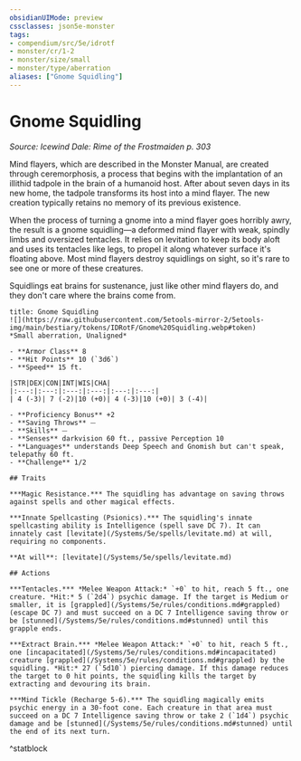 ```yaml
---
obsidianUIMode: preview
cssclasses: json5e-monster
tags:
- compendium/src/5e/idrotf
- monster/cr/1-2
- monster/size/small
- monster/type/aberration
aliases: ["Gnome Squidling"]
---
```

# Gnome Squidling
*Source: Icewind Dale: Rime of the Frostmaiden p. 303*  

Mind flayers, which are described in the Monster Manual, are created through ceremorphosis, a process that begins with the implantation of an illithid tadpole in the brain of a humanoid host. After about seven days in its new home, the tadpole transforms its host into a mind flayer. The new creation typically retains no memory of its previous existence.

When the process of turning a gnome into a mind flayer goes horribly awry, the result is a gnome squidling—a deformed mind flayer with weak, spindly limbs and oversized tentacles. It relies on levitation to keep its body aloft and uses its tentacles like legs, to propel it along whatever surface it's floating above. Most mind flayers destroy squidlings on sight, so it's rare to see one or more of these creatures.

Squidlings eat brains for sustenance, just like other mind flayers do, and they don't care where the brains come from.

```ad-statblock
title: Gnome Squidling
![](https://raw.githubusercontent.com/5etools-mirror-2/5etools-img/main/bestiary/tokens/IDRotF/Gnome%20Squidling.webp#token)
*Small aberration, Unaligned*

- **Armor Class** 8
- **Hit Points** 10 (`3d6`)
- **Speed** 15 ft.

|STR|DEX|CON|INT|WIS|CHA|
|:---:|:---:|:---:|:---:|:---:|:---:|
| 4 (-3)| 7 (-2)|10 (+0)| 4 (-3)|10 (+0)| 3 (-4)|

- **Proficiency Bonus** +2
- **Saving Throws** ⏤
- **Skills** ⏤
- **Senses** darkvision 60 ft., passive Perception 10
- **Languages** understands Deep Speech and Gnomish but can't speak, telepathy 60 ft.
- **Challenge** 1/2

## Traits

***Magic Resistance.*** The squidling has advantage on saving throws against spells and other magical effects.

***Innate Spellcasting (Psionics).*** The squidling's innate spellcasting ability is Intelligence (spell save DC 7). It can innately cast [levitate](/Systems/5e/spells/levitate.md) at will, requiring no components.

**At will**: [levitate](/Systems/5e/spells/levitate.md)

## Actions

***Tentacles.*** *Melee Weapon Attack:* `+0` to hit, reach 5 ft., one creature. *Hit:* 5 (`2d4`) psychic damage. If the target is Medium or smaller, it is [grappled](/Systems/5e/rules/conditions.md#grappled) (escape DC 7) and must succeed on a DC 7 Intelligence saving throw or be [stunned](/Systems/5e/rules/conditions.md#stunned) until this grapple ends.

***Extract Brain.*** *Melee Weapon Attack:* `+0` to hit, reach 5 ft., one [incapacitated](/Systems/5e/rules/conditions.md#incapacitated) creature [grappled](/Systems/5e/rules/conditions.md#grappled) by the squidling. *Hit:* 27 (`5d10`) piercing damage. If this damage reduces the target to 0 hit points, the squidling kills the target by extracting and devouring its brain.

***Mind Tickle (Recharge 5-6).*** The squidling magically emits psychic energy in a 30-foot cone. Each creature in that area must succeed on a DC 7 Intelligence saving throw or take 2 (`1d4`) psychic damage and be [stunned](/Systems/5e/rules/conditions.md#stunned) until the end of its next turn.
```
^statblock